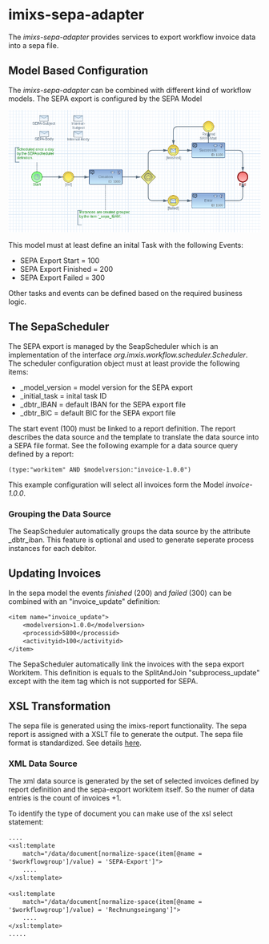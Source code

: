 # imixs-sepa-adapter

The _imixs-sepa-adapter_ provides services to export workflow invoice data into a sepa file.


## Model Based Configuration

The _imixs-sepa-adapter_ can be combined with different kind of workflow models. The SEPA export is configured by the SEPA Model

<img src="sepa-export.png" />

This model must at least define an inital Task with the following Events:

 * SEPA Export Start = 100
 * SEPA Export Finished = 200
 * SEPA Export Failed = 300
 
Other tasks and events can be defined based on the required business logic. 


## The SepaScheduler

The SEPA export is managed by the SeapScheduler which is an implementation of the interface _org.imxis.workflow.scheduler.Scheduler_.
The scheduler configuration object must at least provide the following items:

 * \_model\_version = model version for the SEPA export
 * \_initial\_task = inital task ID
 * \_dbtr\_IBAN = default IBAN for the SEPA export file 
 * \_dbtr\_BIC = default BIC for the SEPA export file
 
The start event (100) must be linked to a report definition. The report describes the data source and the template to translate the 
data source into a SEPA file format. See the following example for a data source query defined by a report:

	(type:"workitem" AND $modelversion:"invoice-1.0.0")

This example configuration will select all invoices form the Model _invoice-1.0.0_. 


### Grouping the Data Source

The SeapScheduler automatically groups the data source by the attribute \_dbtr\_iban. This feature is optional and used to generate seperate process instances for each debitor. 



## Updating Invoices

In the sepa model the events _finished_ (200) and _failed_ (300)  can be combined with an "invoice_update" definition:

	<item name="invoice_update">
		<modelversion>1.0.0</modelversion>
		<processid>5800</processid>
		<activityid>100</activityid>
	</item>

The SepaScheduler automatically link the invoices with the sepa export Workitem.
This definition is equals to the SplitAndJoin "subprocess_update" except with the item tag which is not supported for SEPA. 	




## XSL Transformation

The sepa file is generated using the imixs-report functionality. The sepa report is assigned with a XSLT file to generate the output.
The sepa file format is standardized. See details [here](http://www.sepaforcorporates.com/sepa-implementation/sepa-xml-in-a-nutshell/).

### XML Data Source

The xml data source is generated by the set of selected invoices defined by report definition and the sepa-export workitem itself. So the numer of data entries is the count of invoices +1. 

To identify the type of document you can make use of the xsl select statement:


	....
	<xsl:template
		match="/data/document[normalize-space(item[@name = '$workflowgroup']/value) = 'SEPA-Export']">
		....
	</xsl:template>
	
	<xsl:template
		match="/data/document[normalize-space(item[@name = '$workflowgroup']/value) = 'Rechnungseingang']">
		....
	</xsl:template>
	.....


